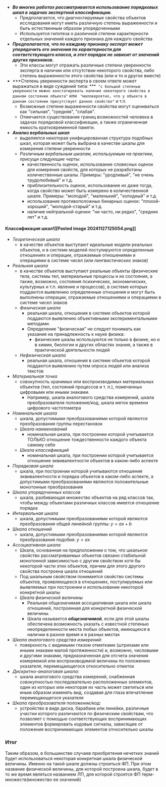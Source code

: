 - ***Во многих работах рассматривается использование порядковых шкал в задачах экспертной классификации***. 
	- Предполагается, что диагностируемые свойства объектов исследования могут иметь различную степень выраженности и быть естественным образом упорядоченными
	- Используется гипотеза о различной степени характерности отдельных значений каждого признака для каждого свойства
- ***Предполагается, что по каждому признаку эксперт может упорядочить его значения по характерности для соответствующего класса, и этот порядок не зависит от значений других признаков.***
	- Эти классы могут отражать различные степени уверенности эксперта в наличии или отсутствии некоторого свойства, либо степень выраженности этого свойства (или и то и другое вместе)
- ***Степень уверенности эксперта в своем ответе может выражаться в виде суждений типа: ***```
	"с большой степенью уверенности можно констатировать наличие некоторого свойства в данном состоянии объекта"``` 
		или ```
	"маловероятно, что у объекта в данном состоянии присутствует данное свойство"``` и т.п.
	- Возможные степени выраженности свойства могут оцениваться как "сильная", "средняя", "слабая".
	- Отмечается существование границ возможностей человека в задачах порядковой классификации, а также ограниченная емкость кратковременной памяти.
- ***Анализ вербальных шкал***
	- выделяется некоторая унифицированная структура подобных шкал, которая может быть выбрана в качестве шкалы для измерения степени уверенности
	- *Различным вербальным шкалам, используемым на практике, присущи следующие черты:*
		- качественность оценок, использование словесных оценок для измерения свойств, для которых не разработаны количественные шкалы. Примеры: "уродливый", "не очень трудолюбивый" и т.д.
		- приблизительность оценок, использование их даже тогда, когда свойство может быть измерено в количественной шкале. Примеры: "молодой", "маленький", "холодный" и т.д.
		- использование противоположных бинарных оценок: "плохой-хороший", "молодой-старый" и т.д.
		- наличие нейтральной оценки: "ни часто, ни редко", "средних лет" и т.д.
#### Классификация шкал![[Pasted image 20241127125054.png]]
- *Теоретическая шкала*
	- в качестве объектов выступают идеальные модели реальных объектов, и в системе моделей постулируются определенные отношениях и операции, отражаемые отношениями и операциями в системе чисел (или лингвистических знаков)
- *Реальная шкала*
	- в качестве объектов выступают реальные объекты (физические тела, системы тел, материальные процессы и их состояния, а также, возможно, состояния психических, экономических, культурных и т.п. явление и процессов), в системе которых поддаются выявлению определенные отношения и могут быть выполнены операции, отражаемые отношениями и операциями в системе чисел знаков
	- *Физическая шкала*
		- реальная шкала, отношения в системе объектов которой поддаются выявлению объективными экспериментальными методами. 
		- Определение "физическая" не следует понимать как указание на принадлежность к науке физика:
			- физические шкалы используются не только в физике, но и в химии, биологии и других областях знания, а также в практической деятельности людей
	- *Нефизическая шкала*
		- реальная шкала, отношения в системе объектов которой поддаются выявлению путем опроса людей или анализа текстов
- *Материальная точка*
	- совокупность хранимых или воспроизводимых материальных объектов (тел, состояний процессов и т. п.), помеченных цифровыми или иными знаками. 
		- Например, шкала аналогового средства измерений, шкала преобразователя положение/код, шкала меток времени цифрового частотометра
- *Номинальная шкала*
	- шкала, допустимыми преобразованиями которой являются преобразования группы перестановок
	- *Шкала наименований*
		- номинальная шкала, при построении которой учитывается ТОЛЬКО отношение тождественности каждого объекта самому себе
	- *Шкала классификаций*
		- номинальная шкала, при построении которой учитывается отношение эквивалентности объектов в каком-либо аспекте
- *Порядковая шкала*
	- шкала, при построении которой учитываются отношения эквивалентности и порядка объектов в каком-либо аспекте, а допустимыми преобразованиями являются положительные монотонные преобразования
- *Шкала упорядоченных классов*
	- шкала, разбивающая множество объектов на ряд классов так, чтобы между объектами различных классов имеется отношение порядка
- *Интервальная шкала*
	- шкала, допустимыми преобразованиями которой являются преобразования общей линейной группы: $y = ax+b$
- *Шкала отношений*
	- шкала, допустимыми преобразованиями которой являются преобразования подобия: $y=ax$
- *Ассоциативная шкала*
	- Шкала, основанная на предположении о том, что шкальное свойство рассматриваемых объектов связано стабильной монотонной зависимостью с другим свойством хотя бы некоторой части этих объектов, причем для этого другого свойства построена шкала отношений
	- Под шкальным свойством понимается свойство системы объектов, проявляющееся в отношениях, постулируемых или выявляемых при построении и использовании некоторой конкретной шкалы
	- *Шкала физической величины*
		- Реальная общезначимая ассоциативная шкала или шкала отношений, построенная для конкретной физической величины.
		- Шкала называется ***общезначимой***, если для этой шкалы обеспечена возможность указать с известной степенью неопределенности места любых объектов, имеющихся в наличии в разное время и в разных местах
- *Шкала аналогового средства измерений:*
	- поверхность с видимыми глазом отметками (штрихами или иными знаками малой протяженности) и, возможно, числовыми и другими знаками, предназначенная для отсчета значения измеряемой или воспроизводимой величины по положению указателя, перемещающегося относительно отметок
- *Дискретно-аналоговая шкала:*
	- шкала аналогового средства измерений, снабженная совокупностью последовательно расположенных элементов, один из которых или некоторая их часть может светиться или иным образом изменять вид, создавая для глаза впечатление перемещающегося указателя
- *Шкала преобразователя положение/код:*
	- устройство в виде диска, барабана или линейки, различные участки которого различаются по физическим свойствам, что позволяет с помощью соответствующих воспринимающих элементов формировать кодовые сигналы, зависящие от положения воспринимающих элементов относительно шкалы

### Итог
Таким образом, в большинстве случаев приобретения нечетких знаний будет использоваться некоторая конкретная шкала физической величины. Именно на такой шкале должны строиться ФП. При этом название физической величины, для которой построена шкала, будет в то же время являться названием ЛП, для которой строятся ФП терм-множеств(множество ее значений)